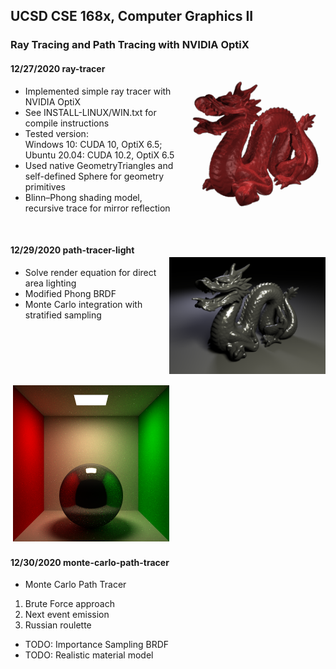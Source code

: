 ## UCSD CSE 168x, Computer Graphics II
### Ray Tracing and Path Tracing with NVIDIA OptiX
<img src="Scenes/images/dragon_1.png" width="240" align="right" vspace = "25">

#### 12/27/2020 ray-tracer
- Implemented simple ray tracer with NVIDIA OptiX
- See INSTALL-LINUX/WIN.txt for compile instructions
- Tested version:  
Windows 10: CUDA 10, OptiX 6.5;
Ubuntu 20.04: CUDA 10.2, OptiX 6.5
- Used native GeometryTriangles and self-defined Sphere for geometry primitives
- Blinn–Phong shading model, recursive trace for mirror reflection  

&nbsp; 
&nbsp; 
&nbsp;
&nbsp; 
&nbsp; 
&nbsp;

<img src="Scenes/images/dragon_2.png" width="250" align="right" vspace = "25">

#### 12/29/2020 path-tracer-light
- Solve render equation for direct area lighting
- Modified Phong BRDF
- Monte Carlo integration with stratified sampling

&nbsp;  
&nbsp;  
&nbsp;  

<img src="Scenes/images/cornell_2.png" width="250" align="right" vspace = "25">  

#### 12/30/2020 monte-carlo-path-tracer   

- Monte Carlo Path Tracer
1. Brute Force approach 
2. Next event emission
3. Russian roulette
- TODO: Importance Sampling BRDF
- TODO: Realistic material model
